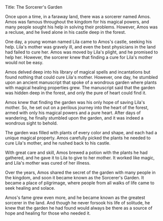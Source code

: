 Title: The Sorcerer's Garden

Once upon a time, in a faraway land, there was a sorcerer named Amos. Amos was famous throughout the kingdom for his magical powers, and many people sought his help in solving their problems. However, Amos was a recluse, and he lived alone in his castle deep in the forest.

One day, a young woman named Lila came to Amos's castle, seeking his help. Lila's mother was gravely ill, and even the best physicians in the land had failed to cure her. Amos was moved by Lila's plight, and he promised to help her. However, the sorcerer knew that finding a cure for Lila's mother would not be easy.

Amos delved deep into his library of magical spells and incantations but found nothing that could cure Lila's mother. However, one day, he stumbled upon an ancient manuscript that spoke of a wondrous garden where plants with magical healing properties grew. The manuscript said that the garden was hidden deep in the forest, and only the pure of heart could find it.

Amos knew that finding the garden was his only hope of saving Lila's mother. So, he set out on a perilous journey into the heart of the forest, armed with only his magical powers and a pure heart. After days of wandering, he finally stumbled upon the garden, and it was indeed a wondrous sight to behold.

The garden was filled with plants of every color and shape, and each had a unique magical property. Amos carefully picked the plants he needed to cure Lila's mother, and he rushed back to his castle.

With great care and skill, Amos brewed a potion with the plants he had gathered, and he gave it to Lila to give to her mother. It worked like magic, and Lila's mother was cured of her illness.

Over the years, Amos shared the secret of the garden with many people in the kingdom, and soon it became known as the Sorcerer's Garden. It became a place of pilgrimage, where people from all walks of life came to seek healing and solace.

Amos's fame grew even more, and he became known as the greatest sorcerer in the land. And though he never forsook his life of solitude, he knew that the garden he had found would always be there as a source of hope and healing for those who needed it.